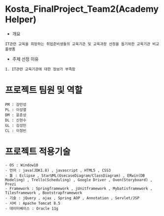 
# Kosta_FinalProject_Team2(Academy Helper)
- 개요
```
IT관련 교육을 희망하는 취업준비생들의 교육기관 및 교육과정 선정을 돕기위한 교육기관 비교 플랫폼   
```
- 주제 선정 이유
```
1. IT관련 교육기관에 대한 정보가 부족함  

```

# 프로젝트 팀원 및 역할
```
PM : 강민성  
PL : 이성열  
DM : 윤준상  
DL : 신현수   
GL : 김성민   
CL : 이정빈  
```

# 프로젝트 적용기술
```
- OS : Window10  
- 언어 : java(JDK1.8) , javascript , HTML5 , CSS3  
- 툴 : Eclipse , StarUML(UsecaseDiagram/ClassDiagram) , ERwin(DB Modeling) , Trello(Scheduling) , Google Driver , Oven(Storyboard) , Prezi 
- Framework : Springframework , jUnitframework , Mybatisframework , Tilesframework , Bootstrapframework  
- 기술 : jQuery , ajax , Spring AOP , Annotation , Servlet/JSP  
- 서버 : Apache Tomcat 8.5  
- 데이터베이스 : Oracle 11g  

```
